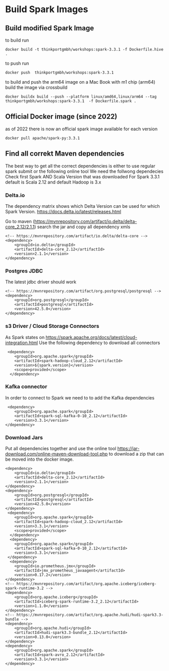 # Build Spark Images

## Build modified Spark Image

to build run

```
docker build -t thinkportgmbh/workshops:spark-3.3.1 -f Dockerfile.hive .
```

to push run

```
docker push  thinkportgmbh/workshops:spark-3.3.1
```

to build and push the arm64 image on a Mac Book with m1 chip (arm64) build the image via crossbuild

```
docker buildx build --push --platform linux/amd64,linux/arm64 --tag thinkportgmbh/workshops:spark-3.3.1  -f Dockerfile.spark .
```

## Official Docker image (since 2022)

as of 2022 there is now an official spark image available for each version

```
docker pull apache/spark-py:3.3.1
```

## Find all correkt Maven dependencies

The best way to get all the correct dependencies is either to use regular spark submit or the following online tool
We need the follwong dependecies
Check first Spark AND Scala Version that was downloaded
For Spark 3.3.1 default is Scala 2.12 and default Hadoop is 3.x

### Delta.io

The dependency matrix shows which Delta Version can be used for which Spark Version.
https://docs.delta.io/latest/releases.html

Go to maven (https://mvnrepository.com/artifact/io.delta/delta-core_2.12/2.1.1) search the jar and copy all dependency xmls

```
<!-- https://mvnrepository.com/artifact/io.delta/delta-core -->
<dependency>
    <groupId>io.delta</groupId>
    <artifactId>delta-core_2.12</artifactId>
    <version>2.1.1</version>
</dependency>

```

### Postgres JDBC

The latest jdbc driver should work

```
<!-- https://mvnrepository.com/artifact/org.postgresql/postgresql -->
<dependency>
    <groupId>org.postgresql</groupId>
    <artifactId>postgresql</artifactId>
    <version>42.5.0</version>
</dependency>
```

### s3 Driver / Cloud Storage Connectors

As Spark states on https://spark.apache.org/docs/latest/cloud-integration.html
Use the following dependency to download all
connectors

```
 <dependency>
    <groupId>org.apache.spark</groupId>
    <artifactId>spark-hadoop-cloud_2.12</artifactId>
    <version>${spark.version}</version>
    <scope>provided</scope>
  </dependency>
```

### Kafka connector

In order to connect to Spark we need to to add the Kafka dependencies

```
 <dependency>
    <groupId>org.apache.spark</groupId>
    <artifactId>spark-sql-kafka-0-10_2.12</artifactId>
    <version>3.3.1</version>
</dependency>
```

### Download Jars

Put all dependencies together and use the online tool https://jar-download.com/online-maven-download-tool.php
to download a zip that can be moved into the docker image.

```
<dependency>
    <groupId>io.delta</groupId>
    <artifactId>delta-core_2.12</artifactId>
    <version>2.1.1</version>
</dependency>
<dependency>
    <groupId>org.postgresql</groupId>
    <artifactId>postgresql</artifactId>
    <version>42.5.0</version>
</dependency>
 <dependency>
    <groupId>org.apache.spark</groupId>
    <artifactId>spark-hadoop-cloud_2.12</artifactId>
    <version>3.3.1</version>
    <scope>provided</scope>
  </dependency>
  <dependency>
    <groupId>org.apache.spark</groupId>
    <artifactId>spark-sql-kafka-0-10_2.12</artifactId>
    <version>3.3.1</version>
 </dependency>
  <dependency>
    <groupId>io.prometheus.jmx</groupId>
    <artifactId>jmx_prometheus_javaagent</artifactId>
    <version>0.17.2</version>
</dependency>
<!-- https://mvnrepository.com/artifact/org.apache.iceberg/iceberg-spark-runtime-3.2 -->
<dependency>
    <groupId>org.apache.iceberg</groupId>
    <artifactId>iceberg-spark-runtime-3.2_2.12</artifactId>
    <version>1.1.0</version>
</dependency>
<!-- https://mvnrepository.com/artifact/org.apache.hudi/hudi-spark3.3-bundle -->
<dependency>
    <groupId>org.apache.hudi</groupId>
    <artifactId>hudi-spark3.3-bundle_2.12</artifactId>
    <version>0.13.0</version>
</dependency>
<dependency>
    <groupId>org.apache.spark</groupId>
    <artifactId>spark-avro_2.12</artifactId>
    <version>3.3.1</version>
</dependency>
```
